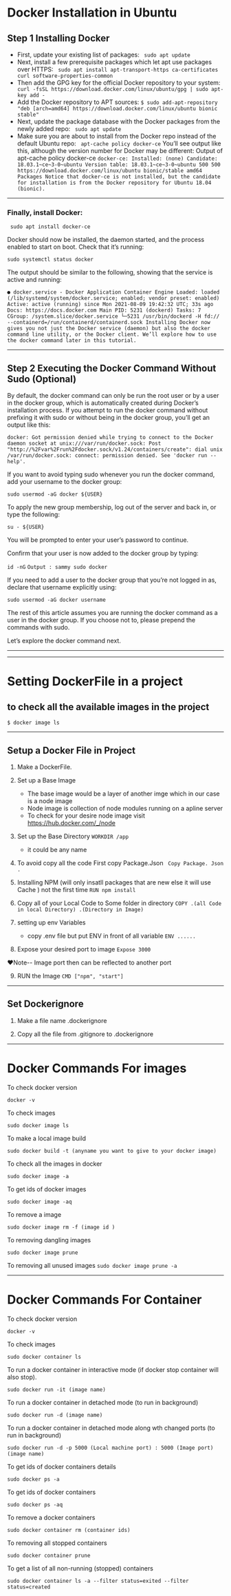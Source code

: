 # Docker Installation in Ubuntu

## Step 1 Installing Docker

- First, update your existing list of packages:
  ` sudo apt update`
- Next, install a few prerequisite packages which let apt use packages over HTTPS:
  ` sudo apt install apt-transport-https ca-certificates curl software-properties-common`
- Then add the GPG key for the official Docker repository to your system:
  ` curl -fsSL https://download.docker.com/linux/ubuntu/gpg | sudo apt-key add -`
- Add the Docker repository to APT sources: `$ sudo add-apt-repository "deb [arch=amd64] https://download.docker.com/linux/ubuntu bionic stable"`
- Next, update the package database with the Docker packages from the newly added repo:
  ` sudo apt update`
- Make sure you are about to install from the Docker repo instead of the default Ubuntu repo:
  ` apt-cache policy docker-ce`
  You’ll see output like this, although the version number for Docker may be different:
  Output of apt-cache policy docker-ce
  `docker-ce: Installed: (none) Candidate: 18.03.1~ce~3-0~ubuntu Version table: 18.03.1~ce~3-0~ubuntu 500 500 https://download.docker.com/linux/ubuntu bionic/stable amd64 Packages Notice that docker-ce is not installed, but the candidate for installation is from the Docker repository for Ubuntu 18.04 (bionic).`

---

### Finally, install Docker:

` sudo apt install docker-ce`

Docker should now be installed, the daemon started, and the process enabled to start on boot. Check that it’s running:

`sudo systemctl status docker`

The output should be similar to the following, showing that the service is active and running:

`● docker.service - Docker Application Container Engine Loaded: loaded (/lib/systemd/system/docker.service; enabled; vendor preset: enabled) Active: active (running) since Mon 2021-08-09 19:42:32 UTC; 33s ago Docs: https://docs.docker.com Main PID: 5231 (dockerd) Tasks: 7 CGroup: /system.slice/docker.service └─5231 /usr/bin/dockerd -H fd:// --containerd=/run/containerd/containerd.sock Installing Docker now gives you not just the Docker service (daemon) but also the docker command line utility, or the Docker client. We’ll explore how to use the docker command later in this tutorial.`

---

## Step 2 Executing the Docker Command Without Sudo (Optional)

By default, the docker command can only be run the root user or by a user in the docker group, which is automatically created during Docker’s installation process. If you attempt to run the docker command without prefixing it with sudo or without being in the docker group, you’ll get an output like this:

`docker: Got permission denied while trying to connect to the Docker daemon socket at unix:///var/run/docker.sock: Post "http://%2Fvar%2Frun%2Fdocker.sock/v1.24/containers/create": dial unix /var/run/docker.sock: connect: permission denied. See 'docker run --help'.`

If you want to avoid typing sudo whenever you run the docker command, add your username to the docker group:

`sudo usermod -aG docker ${USER}`

To apply the new group membership, log out of the server and back in, or type the following:

`su - ${USER}`

You will be prompted to enter your user’s password to continue.

Confirm that your user is now added to the docker group by typing:

`id -nG`
`Output : sammy sudo docker`

If you need to add a user to the docker group that you’re not logged in as, declare that username explicitly using:

`sudo usermod -aG docker username`

The rest of this article assumes you are running the docker command as a user in the docker group. If you choose not to, please prepend the commands with sudo.

Let’s explore the docker command next.

---

---

# Setting DockerFile in a project

## to check all the available images in the project

`$ docker image ls`

---

## Setup a Docker File in Project

1. Make a DockerFile.

2. Set up a Base Image

   - The base image would be a layer of another imge which in our case is a node image
   - Node image is collection of node modules running on a apline server
   - To check for your desire node image visit https://hub.docker.com/_/node

3. Set up the Base Directory
   `WORKDIR /app`

   - it could be any name

4. To avoid copy all the code First copy Package.Json
   ` Copy Package. Json .`

5. Installing NPM (will only insatll packages that are new else it will use Cache ) not the first time
   `RUN npm install`

6. Copy all of your Local Code to Some folder in directory
   `COPY .(all Code in local Directory) .(Directory in Image)`

7. setting up env Variables

   - copy .env file but put ENV in front of all variable
     `ENV ......`

8. Expose your desired port to image
   `Expose 3000`

&hearts;Note-- Image port then can be reflected to another port

9. RUN the Image
   `CMD ["npm", "start"]`

---

## Set Dockerignore

1. Make a file name .dockerignore

2. Copy all the file from .gitignore to .dockerignore

---

# Docker Commands For images

To check docker version

`docker -v `

To check images

`sudo docker image ls `

To make a local image build

`sudo docker build -t (anyname you want to give to your docker image)`

To check all the images in docker

`sudo docker image -a`

To get ids of docker images

`sudo docker image -aq`

To remove a image

`sudo docker image rm -f (image id )`

To removing dangling images

`sudo docker image prune`

To removing all unused images
`sudo docker image prune -a`

---

# Docker Commands For Container

To check docker version

`docker -v `

To check images

`sudo docker container ls `

To run a docker container in interactive mode (if docker stop container will also stop).

`sudo docker run -it (image name)`

To run a docker container in detached mode (to run in background)

`sudo docker run -d (image name)`

To run a docker container in detached mode along wth changed ports (to run in background)

`sudo docker run -d -p 5000 (Local machine port) : 5000 (Image port) (image name)`

To get ids of docker containers details

`sudo docker ps -a`

To get ids of docker containers

`sudo docker ps -aq`

To remove a docker containers

`sudo docker container rm (container ids)`

To removing all stopped containers

`sudo docker container prune`

To get a list of all non-running (stopped) containers

`sudo docker container ls -a --filter status=exited --filter status=created`
